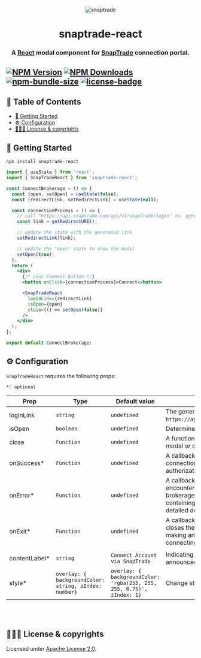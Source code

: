 <br>

<div align="center">
  <img src="https://bookface-images.s3.amazonaws.com/logos/90412fbc5679b873ae4756218a6fb86d0f4c99c2.png" alt="snaptrade">
</div>
<h1 align="center">snaptrade-react</h1>
<h3 align="center">A <a href="https://reactjs.org">React</a> modal component for <a href="https://snaptrade.com/">SnapTrade</a> connection portal.

<br>

## [![NPM Version](https://img.shields.io/npm/v/snaptrade-react.svg?style=flat-square)](https://www.npmjs.com/package/snaptrade-react) [![NPM Downloads](https://img.shields.io/npm/dm/snaptrade-react.svg?style=flat-square)](https://www.npmjs.com/package/snaptrade-react) [![npm-bundle-size](https://img.shields.io/bundlephobia/minzip/snaptrade-react?style=flat-square)](https://bundlephobia.com/package/snaptrade-react) [![license-badge](https://img.shields.io/npm/l/snaptrade-react.svg?style=flat-square)](https://github.com/passiv/snaptrade-react/blob/main/LICENSE)

## 📖 Table of Contents

- [🚀 Getting Started](#-getting-started)
- [⚙️ Configuration](#%EF%B8%8F-configuration)
- [👨🏼‍⚖️ License & copyrights](#%EF%B8%8F-license)

## 🚀 Getting Started

```shell
npm install snaptrade-react
```

```jsx
import { useState } from 'react';
import { SnapTradeReact } from 'snaptrade-react';

const ConnectBrokerage = () => {
  const [open, setOpen] = useState(false);
  const [redirectLink, setRedirectLink] = useState(null);

  const connectionProcess = () => {
    // call "https://api.snaptrade.com/api/v1/snapTrade/login" to  generate a redirect link
    const link = getRedirectURI();

    // update the state with the generated link
    setRedirectLink(link);

    // update the "open" state to show the modal
    setOpen(true);
  };
  return (
    <div>
      {/* your Connect button */}
      <button onClick={connectionProcess}>Connect</button>

      <SnapTradeReact
        loginLink={redirectLink}
        isOpen={open}
        close={() => setOpen(false)}
      />
    </div>
  );
};

export default ConnectBrokerage;
```

## ⚙️ Configuration

`SnapTradeReact` requires the following props:

`*: optional `

| Prop           | Type                                                  | Default value                                                         | Description                                                                                                                                                                                                                           |
| -------------- | ----------------------------------------------------- | --------------------------------------------------------------------- | ------------------------------------------------------------------------------------------------------------------------------------------------------------------------------------------------------------------------------------- |
| loginLink      | `string`                                              | `undefined`                                                           | The generated redirect link. (retrieve by calling `https://api.snaptrade.com/api/v1/snapTrade/login`)                                                                                                                                 |
| isOpen         | `boolean`                                             | `undefined`                                                           | Determines to show/hide the modal.                                                                                                                                                                                                    |
| close          | `Function`                                            | `undefined`                                                           | A function to be called when user clicks out of the modal or click the `X` button.                                                                                                                                                    |
| onSuccess\*    | `Function `                                           | `undefined`                                                           | A callback function that is executed upon successful connection to a brokerage. This function returns the authorization ID associated with the new connection.                                                                        |
| onError\*      | `Function`                                            | `undefined`                                                           | A callback function that is triggered when a user encounters an error while attempting to connect to a brokerage. This function returns an object containing both an error code, status code and a detailed description of the error. |
| onExit\*       | `Function`                                            | `undefined`                                                           | A callback function that is triggered when a user closes the modal or exits the second tab (opened for making an oAuth connection) without successfully connecting to a brokerage.                                                    |
|                |
| contentLabel\* | `string`                                              | `Connect Account via SnapTrade`                                       | Indicating how the content container should be announced to screenreaders.                                                                                                                                                            |
| style\*        | `overlay: { backgroundColor: string, zIndex: number}` | `overlay: { backgroundColor: 'rgba(255, 255, 255, 0.75)', zIndex: 1}` | Change styling for the overlay.                                                                                                                                                                                                       |

<br>
<br>

## 👨🏼‍⚖️ License & copyrights

Licensed under [Apache License 2.0][1].

[1]: LICENSE
